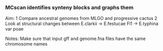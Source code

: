 ### MCscan identifies synteny blocks and graphs them

Aim:
1 Compare ancestral genomes from MLGO and progressive cactus
2 Look at structural changes between E.clarkii -> E.festucae Fl1  -> E.typhina var poae

Notes:
Make sure that input gff and genome.fna files have the same chromosome names


